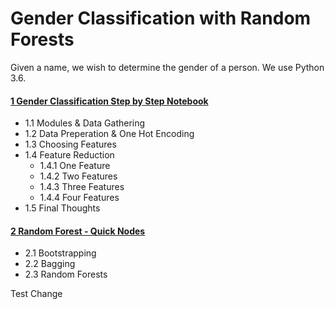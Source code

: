 # Gender Classification with Random Forests

Given a name, we wish to determine the gender of a person. We use Python 3.6.

#### [1 Gender Classification Step by Step Notebook](https://nbviewer.jupyter.org/github/ajhalthor/gender-classification-random-forest/blob/master/notebooks/main.ipynb)
	
* 1\.1  Modules & Data Gathering
* 1\.2 Data Preperation & One Hot Encoding
* 1\.3 Choosing Features
* 1\.4 Feature Reduction
	* 1\.4\.1 One Feature
	* 1\.4\.2 Two Features
	* 1\.4\.3 Three Features
	* 1\.4\.4 Four Features
* 1\.5 Final Thoughts



#### [2 Random Forest - Quick Nodes](https://nbviewer.jupyter.org/github/ajhalthor/gender-classification-random-forest/blob/master/notebooks/Random%20Forest.ipynb)

* 2\.1 Bootstrapping
* 2\.2 Bagging
* 2\.3 Random Forests


Test Change